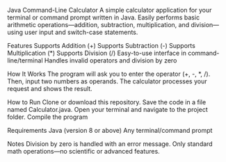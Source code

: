 Java Command-Line Calculator
A simple calculator application for your terminal or command prompt written in Java. Easily performs basic arithmetic operations—addition, subtraction, multiplication, and division—using user input and switch-case statements.

Features
Supports Addition (+)
Supports Subtraction (-)
Supports Multiplication (*)
Supports Division (/)
Easy-to-use interface in command-line/terminal
Handles invalid operators and division by zero

How It Works
The program will ask you to enter the operator (+, -, *, /).
Then, input two numbers as operands.
The calculator processes your request and shows the result.

How to Run
Clone or download this repository.
Save the code in a file named Calculator.java.
Open your terminal and navigate to the project folder.
Compile the program

Requirements
Java (version 8 or above)
Any terminal/command prompt

Notes
Division by zero is handled with an error message.
Only standard math operations—no scientific or advanced features.
